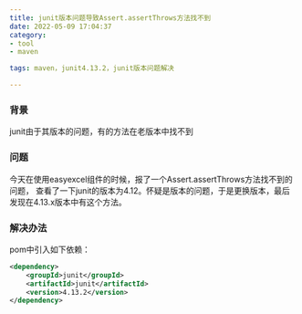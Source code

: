 ```yaml
---
title: junit版本问题导致Assert.assertThrows方法找不到
date: 2022-05-09 17:04:37
category:
- tool
- maven

tags: maven，junit4.13.2，junit版本问题解决

---
```


### 背景
<p>junit由于其版本的问题，有的方法在老版本中找不到</p>

### 问题
<p>
今天在使用easyexcel组件的时候，报了一个Assert.assertThrows方法找不到的问题，
查看了一下junit的版本为4.12。怀疑是版本的问题，于是更换版本，最后发现在4.13.x版本中有这个方法。
<p>

### 解决办法
pom中引入如下依赖：
```xml
<dependency>
    <groupId>junit</groupId>
    <artifactId>junit</artifactId>
    <version>4.13.2</version>
</dependency>
```